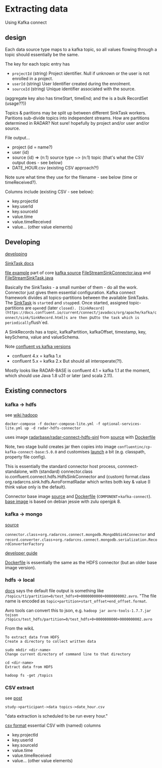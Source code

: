 # Extracting data

Using Kafka connect

## design

Each data source type maps to a kafka topic, so all values flowing through 
a topic should essentially be the same.

The key for each topic entry has
- `projectId` (string) Project identifier. Null if unknown or the user is not enrolled in a project.
- `userId` (string) User Identifier created during the enrolment.
- `sourceId` (string) Unique identifier associated with the source.

(aggregate key also has timeStart, timeEnd; and the is a bulk RecordSet (usage??))

Topics & paritions may be split up between different SinkTask workers.
Paritions sub-divide topics into independent streams.
How are partitions determined in RADAR? 
Not sure! hopefully by project and/or user and/or source.

File output...
- project (id = name?)
- user (id)
- source (id) => (n:1) source type ~> (n:1) topic (that's what the CSV output does - see below)
- DATE_HOUR.csv (existing CSV approach?!) 

Note sure what time they use for the filename - see below (time or timeReceived?).

Columns include (existing CSV - see below):
- key.projectId
- key.userId
- key.sourceId
- value.time
- value.timeReceived
- value... (other value elements)

## Developing

[developing](https://docs.confluent.io/current/connect/devguide.html#connect-developing-simple-connector)

[SinkTask docs](https://docs.confluent.io/current/connect/javadocs/index.html?org/apache/kafka/connect/sink/SinkTask.html)

[file example](https://github.com/apache/kafka/tree/trunk/connect/file/src/main/java/org/apache/kafka/connect/file)
part of core [kafka source](https://github.com/apache/kafka)
[FileStreamSinkConnector.java](https://github.com/apache/kafka/blob/trunk/connect/file/src/main/java/org/apache/kafka/connect/file/FileStreamSinkConnector.java)
and 
[FileStreamSinkTask.java](https://github.com/apache/kafka/blob/trunk/connect/file/src/main/java/org/apache/kafka/connect/file/FileStreamSinkTask.java)

Basically the SinkTasks - a small number of them - do all the work.
Connector just gives them essential configuration.
Kafka connect framework divides all topics-partitions between the available SinkTasks.
The 
[SinkTask](https://docs.confluent.io/current/connect/javadocs/index.html?org/apache/kafka/connect/sink/SinkTask.html)
 is `start`ed and `stop`ped.
Once started, assigned topic-partitions are `open`ed (later `closed).
[SinkRecord](https://docs.confluent.io/current/connect/javadocs/org/apache/kafka/connect/sink/SinkRecord.html)s
are then `put` to the task which is periodically `flush`ed.

A SinkRecords has a topic, kafkaPartition, kafkaOffset, timestamp, key, keySchema, value and valueSchema.

Note 
[confluent vs kafka versions](https://docs.confluent.io/current/installation/versions-interoperability.html)
- confluent 4.x = kafka 1.x
- confluent 5.x = kafka 2.x
But should all interoperate(?!).

Mostly looks like RADAR-BASE is confluent 4.1 = kafka 1.1 at the moment,
which should use Java 1.8 u31 or later (and scala 2.11).

## Existing connectors

### kafka  -> hdfs

see
[wiki hadoop](https://radar-base.atlassian.net/wiki/spaces/RAD/pages/49512463/Guide+to+RADAR+HDFS+Connector)

```
docker-compose -f docker-compose-lite.yml -f optional-services-lite.yml up -d radar-hdfs-connector 
```
uses image 
[radarbase/radar-connect-hdfs-sinl](https://hub.docker.com/r/radarbase/radar-connect-hdfs-sink)
from
[source](https://github.com/RADAR-base/RADAR-HDFS-Sink-Connector)
with 
[Dockerfile](https://github.com/RADAR-base/RADAR-HDFS-Sink-Connector/blob/master/Dockerfile)

Note, two stage build creates jar then copies into image
`confluentinc/cp-kafka-connect-base:5.0.0` and customises
[launch](https://github.com/RADAR-base/RADAR-HDFS-Sink-Connector/blob/master/src/main/docker/launch)
a bit (e.g. classpath, property file config).

This is essentially the standard connector host process, connnect-standalone,
with (standard) connector.class io.confluent.connect.hdfs.HdfsSinkConnector
and (custom) format.class org.radarcns.sink.hdfs.AvroFormatRadar
which writes both key & value (I think value only is the default).

Connector base image [source](https://github.com/confluentinc/cp-docker-images/)
and 
[Dockerfile](https://github.com/confluentinc/cp-docker-images/blob/5.3.1-post/debian/kafka-connect-base/Dockerfile)
(`COMPONENT`=`kafka-connect`).
[base image](https://github.com/confluentinc/cp-docker-images/blob/5.3.1-post/debian/base/Dockerfile)
is based on debian jessie with zulu openjpk 8.

### kafka -> mongo

[source](https://github.com/RADAR-base/MongoDb-Sink-Connector)

`connector.class`=`org.radarcns.connect.mongodb.MongoDbSinkConnector`
and
`record.converter.class`=`org.radarcns.connect.mongodb.serialization.RecordConverterFactory`

[developer guide](https://github.com/RADAR-base/MongoDb-Sink-Connector#developer-guide)

[Dockerfile](https://github.com/RADAR-base/MongoDb-Sink-Connector/blob/master/Dockerfile)
is essentially the same as the HDFS connector (but an older base image version).

### hdfs -> local

[docs](https://docs.confluent.io/2.0.0/connect/connect-hdfs/docs/index.html)
says the default file output is something like 
`/topics/t1/partition=0/test_hdfs+0+0000000000+0000000002.avro`.
"The file name is encoded as `topic+partition+start_offset+end_offset.format`.

Avro tools can convert this to json, e.g. 
`hadoop jar avro-tools-1.7.7.jar tojson /topics/test_hdfs/partition=0/test_hdfs+0+0000000000+0000000002.avro`

From the wikiL
```
To extract data from HDFS
Create a directory to collect written data

sudo mkdir <dir-name>
Change current directory of command line to that directory

cd <dir-name>
Extract data from HDFS

hadoop fs -get /topics
```

### CSV extract

see
[post](https://radar-base.org/index.php/2019/02/14/accessing-the-data-collected-using-radar-base/)

`study->participant->data topics->date_hour.csv`

"data extraction is scheduled to be run every hour."

[csv format](https://radar-base.atlassian.net/wiki/spaces/RAD/pages/491880449/Data+Extraction)
essential CSV with (named) columns 
- key.projectId
- key.userId
- key.sourceId
- value.time
- value.timeReceived
- value... (other value elements)
